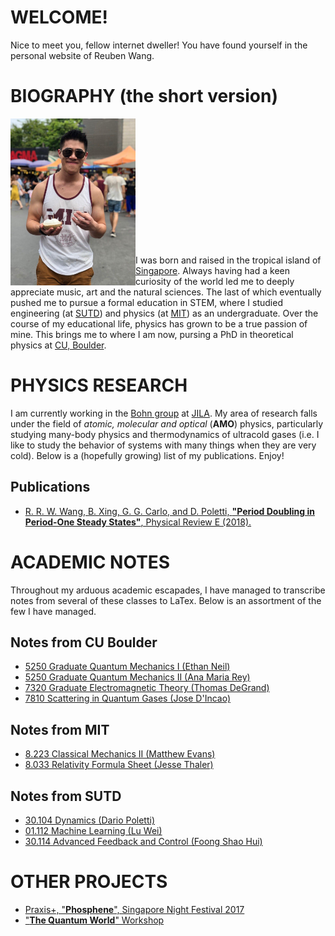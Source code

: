 # WELCOME! 

Nice to meet you, fellow internet dweller! You have found yourself in the personal website of Reuben Wang. 

# BIOGRAPHY (the short version)

<img align="left" src="Images/casual_portrait.jpg" width="200"> 
<br/><br/><br/><br/><br/><br/><br/><br/><br/><br/><br/><br/>

I was born and raised in the tropical island of [Singapore](https://www.visitsingapore.com/en/). Always having had a keen curiosity of the world led me to deeply appreciate music, art and the natural sciences. The last of which eventually pushed me to pursue a formal education in STEM, where I studied engineering (at [SUTD](https://www.sutd.edu.sg/)) and physics (at [MIT](http://www.mit.edu/)) as an undergraduate. Over the course of my educational life, physics has grown to be a true passion of mine. This brings me to where I am now, pursing a PhD in theoretical physics at [CU, Boulder](https://www.colorado.edu/). 


# PHYSICS RESEARCH

I am currently working in the [Bohn group](http://grizzly.colorado.edu/) at [JILA](https://jila.colorado.edu/). My area of research falls under the field of *atomic, molecular and optical* (**AMO**) physics, particularly studying many-body physics and thermodynamics of ultracold gases (i.e. I like to study the behavior of systems with many things when they are very cold). Below is a (hopefully growing) list of my publications. Enjoy! 

## Publications

* [R. R. W. Wang, B. Xing, G. G. Carlo, and D. Poletti, **"Period Doubling in Period-One Steady States"**, Physical Review E (2018).](https://journals.aps.org/pre/abstract/10.1103/PhysRevE.97.020202)


# ACADEMIC NOTES

Throughout my arduous academic escapades, I have managed to transcribe notes from several of these classes to LaTex. Below is an assortment of the few I have managed. 

## Notes from CU Boulder

* [5250 Graduate Quantum Mechanics I (Ethan Neil)](./AcademicNotes/CU%20Boulder/5250%20Graduate%20Quantum%20%20Mechanics%20I.pdf)
* [5250 Graduate Quantum Mechanics II (Ana Maria Rey)](./AcademicNotes/CU%20Boulder/5260%20Graduate%20Quantum%20%20Mechanics%20II.pdf)
* [7320 Graduate Electromagnetic Theory (Thomas DeGrand)](./AcademicNotes/CU%20Boulder/7320%20Graduate%20Electromagnetic%20Theory%20II.pdf)
* [7810 Scattering in Quantum Gases (Jose D'Incao)](./AcademicNotes/CU%20Boulder/7810%20Scattering%20in%20Quantum%20Gases.pdf)

## Notes from MIT

* [8.223 Classical Mechanics II (Matthew Evans)](./AcademicNotes/MIT/8.223%20Classical%20Mechanics%20II%20(MIT).pdf)
* [8.033 Relativity Formula Sheet (Jesse Thaler)](./AcademicNotes/MIT/8.033%20Relativity%20Formulas%20(MIT).pdf)

## Notes from SUTD

* [30.104 Dynamics (Dario Poletti)](./AcademicNotes/SUTD/30.104%20Dynamics%20(SUTD).pdf)
* [01.112 Machine Learning (Lu Wei)](./AcademicNotes/SUTD/01.112%20Machine%20Learning%20(SUTD).pdf)
* [30.114 Advanced Feedback and Control (Foong Shao Hui)](AcademicNotes/SUTD/30.114%20Advanced%20Feedback%20and%20Control%20(SUTD).pdf)


# OTHER PROJECTS 

* [Praxis+, "**Phosphene**", Singapore Night Festival 2017](https://www.youth.sg/Users/P/R/PraxisPlus/2017/8/The-story-behind-Phosphene)
* ["**The Quantum World**" Workshop](./TQW.md)
